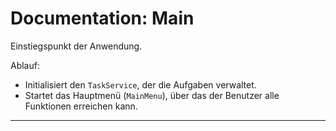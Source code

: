 # Documentation: Main


Einstiegspunkt der Anwendung.

Ablauf:
- Initialisiert den `TaskService`, der die Aufgaben verwaltet.
- Startet das Hauptmenü (`MainMenu`), über das der Benutzer alle Funktionen erreichen kann.


---